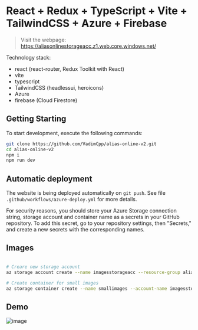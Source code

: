 # React + Redux + TypeScript + Vite + TailwindCSS + Azure + Firebase

> Visit the webpage: https://aliasonlinestorageacc.z1.web.core.windows.net/

Technology stack:

- react (react-router, Redux Toolkit with React)
- vite
- typescript
- TailwindCSS (headlessui, heroicons)
- Azure
- firebase (Cloud Firestore)

## Getting Starting

To start development, execute the following commands:

```bash
git clone https://github.com/VadimCpp/alias-online-v2.git
cd alias-online-v2
npm i
npm run dev
```

## Automatic deployment

The website is being deployed automatically on `git push`. See file `.github/workflows/azure-deploy.yml` for more details.

For security reasons, you should store your Azure Storage connection string, storage account and container name as a secrets in your GitHub repository. To add this secret, go to your repository settings, then "Secrets," and create a new secrets with the corresponding names.

## Images

```bash

# Creare new storage account
az storage account create --name imagesstorageacc --resource-group alias-online-v2 --location norwayeast --sku Standard_LRS

# Create container for small images
az storage container create --name smallimages --account-name imagesstorageacc

```

## Demo

![image](https://github.com/VadimCpp/alias-online-v2/assets/4641125/5a89ef7d-0a6f-4585-8a1c-357f238aa8cc)
